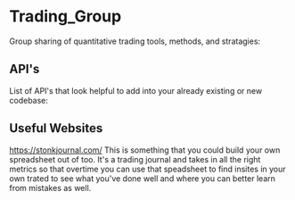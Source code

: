 # Trading_Group
Group sharing of quantitative trading tools, methods, and stratagies:

## API's
List of API's that look helpful to add into your already existing or new codebase: 

## Useful Websites
https://stonkjournal.com/ This is something that you could build your own spreadsheet out of too. It's a trading journal and takes in all the right metrics so that overtime you can use that speadsheet to find insites in your own trated to see what you've done well and where you can better learn from mistakes as well. 
